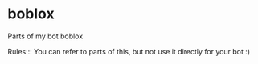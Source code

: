 # boblox
Parts of my bot boblox

Rules::: 
You can refer to parts of this, but not use it directly for your bot :) 
